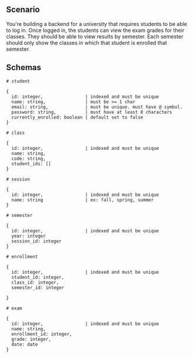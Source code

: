 ## Scenario

You're building a backend for a university that requires students to be able to log in. Once logged in, the students can view the exam grades for their classes. They should be able to view results by semester. Each semester should only show the classes in which that student is enrolled that semester.

## Schemas

```
# student

{
  id: integer,                | indexed and must be unique
  name: string,               | must be >= 1 char
  email: string,              | must be unique. must have @ symbol.
  password: string,           | must have at least 8 characters
  currently_enrolled: boolean | default set to false
}
```

```
# class

{
  id: integer,                | indexed and must be unique
  name: string,
  code: string,
  student_ids: []
}
```

```
# session

{
  id: integer,                | indexed and must be unique
  name: string                | ex: fall, spring, summer
}
```

```
# semester

{
  id: integer,                | indexed and must be unique
  year: integer
  session_id: integer
}
```

```
# enrollment

{
  id: integer,                | indexed and must be unique
  student_id: integer,
  class_id: integer,
  semester_id: integer

}
```

```
# exam

{
  id: integer,                | indexed and must be unique
  name: string,
  enrollment_id: integer,
  grade: integer,
  date: date
}
```
